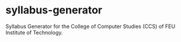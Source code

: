 # syllabus-generator
Syllabus Generator for the College of Computer Studies (CCS) of FEU Institute of Technology.
